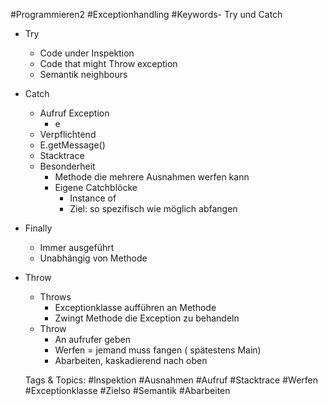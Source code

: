  #Programmieren2 #Exceptionhandling #Keywords- Try und Catch
  - Try
    - Code under Inspektion
    - Code that might Throw exception
    - Semantik neighbours
  - Catch
    - Aufruf Exception
      - e
    - Verpflichtend
    - E.getMessage()
    - Stacktrace
    - Besonderheit
      - Methode die mehrere Ausnahmen werfen kann
      - Eigene Catchblöcke
        - Instance of
        - Ziel:
so spezifisch wie möglich abfangen
  - Finally
    - Immer ausgeführt
    - Unabhängig von Methode
- Throw
  - Throws
    - Exceptionklasse aufführen an Methode
    - Zwingt Methode die Exception zu behandeln
  - Throw
    - An aufrufer geben
    - Werfen = jemand muss fangen ( spätestens Main) 
    - Abarbeiten, kaskadierend nach oben

   Tags & Topics:
   #Inspektion
   #Ausnahmen
   #Aufruf
   #Stacktrace
   #Werfen
   #Exceptionklasse
   #Zielso
   #Semantik
   #Abarbeiten